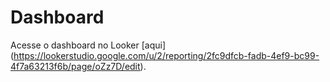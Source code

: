 # Dashboard 
Acesse o dashboard no Looker [aqui] (https://lookerstudio.google.com/u/2/reporting/2fc9dfcb-fadb-4ef9-bc99-4f7a63213f6b/page/oZz7D/edit). 

